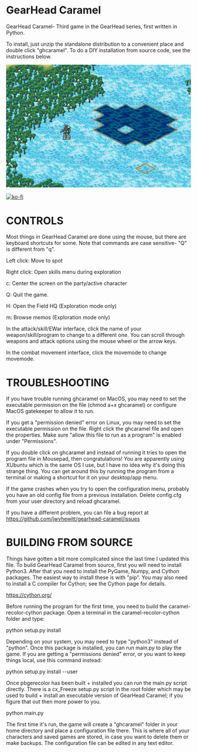 GearHead Caramel
================

GearHead Caramel- Third game in the GearHead series, first written in Python.

To install, just unzip the standalone distribution to a convenient place and
double click "ghcaramel". To do a DIY installation from source code, see the
instructions below.

![Screenshot](image/screenshot.png)

[![ko-fi](https://ko-fi.com/img/githubbutton_sm.svg)](https://ko-fi.com/C0C4ULFU)

CONTROLS
========

Most things in GearHead Caramel are done using the mouse, but there
are keyboard shortcuts for some. 
Note that commands are case sensitive- "Q" is different from "q".

Left click: Move to spot

Right click: Open skills menu during exploration

c: Center the screen on the party/active character

Q: Quit the game.

H: Open the Field HQ (Exploration mode only)

m: Browse memos (Exploration mode only)

In the attack/skill/EWar interface, click the name of your weapon/skill/program
to change to a different one. You can
scroll through weapons and attack options using the mouse wheel or the 
arrow keys.

In the combat movement interface, click the movemode to change movemode.

TROUBLESHOOTING
===============

If you have trouble running ghcaramel on MacOS, you may need to set
the executable permission on the file (chmod a+x ghcaramel) or configure
MacOS gatekeeper to allow it to run.

If you get a "permission denied" error on Linux, you may need to set the
executable permission on the file. Right click the ghcaramel file and
open the properties. Make sure "allow this file to run as a program" is
enabled under "Permissions".

If you double click on ghcaramel and instead of running it tries to open
the program file in Mousepad, then congratulations! You are apparently using
XUbuntu which is the same OS I use, but I have no idea why it's doing this
strange thing. You can get around this by running the program from a terminal
or making a shortcut for it on your desktop/app menu.

If the game crashes when you try to open the configuration menu, probably
you have an old config file from a previous installation. Delete config.cfg
from your user directory and reload ghcaramel.

If you have a different problem, you can file a bug report at https://github.com/jwvhewitt/gearhead-caramel/issues

BUILDING FROM SOURCE
====================

Things have gotten a bit more complicated since the last time I updated
this file. To build GearHead Caramel from source, first you will need to
install Python3. After that you need to install the PyGame, Numpy, and
Cython packages. The easiest way to install these is with "pip". You may
also need to install a C compiler for Cython; see the Cython page for
details.

  https://cython.org/
  
Before running the program for the first time, you need to build the
caramel-recolor-cython package. Open a terminal in the caramel-recolor-cython
folder and type:

  python setup.py install
  
Depending on your system, you may need to type "python3" instead of "python".
Once this package is installed, you can run main.py to play the game. If you are
getting a "permissions denied" error, or you want to keep things local, use
this command instead:

  python setup.py install --user

Once pbgerecolor has been built + installed you can run the main.py script
directly. There is a cx_Freeze setup.py script in the root folder which may
be used to build + install an executable version of GearHead Caramel; if you
figure that out then more power to you.

  python main.py

The first time it's run, the game will create a "ghcaramel" folder in your
home directory and place a configuration file there. This is where all of your
characters and saved games are stored, in case you want to delete them or
make backups. The configuration file can be edited in any text editor.
